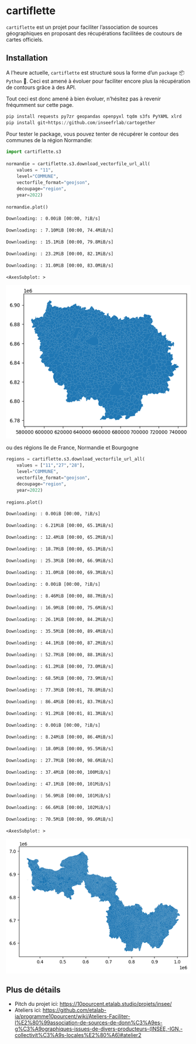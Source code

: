 cartiflette
================

`cartiflette` est un projet pour faciliter l’association de sources
géographiques en proposant des récupérations facilitées de coutours de
cartes officiels.

## Installation

A l’heure actuelle, `cartiflette` est structuré sous la forme d’un
`package` :package: `Python` :snake:. Ceci est amené à évoluer pour
faciliter encore plus la récupération de contours grâce à des API.

Tout ceci est donc amené à bien évoluer, n’hésitez pas à revenir
fréqumment sur cette page.

``` python
pip install requests py7zr geopandas openpyxl tqdm s3fs PyYAML xlrd
pip install git+https://github.com/inseefrlab/cartogether
```

Pour tester le package, vous pouvez tenter de récupérer le contour des
communes de la région Normandie:

``` python
import cartiflette.s3

normandie = cartiflette.s3.download_vectorfile_url_all(
    values = "11",
    level="COMMUNE",
    vectorfile_format="geojson",
    decoupage="region",
    year=2022)

normandie.plot()
```

    Downloading: : 0.00iB [00:00, ?iB/s]

    Downloading: : 7.10MiB [00:00, 74.4MiB/s]

    Downloading: : 15.1MiB [00:00, 79.8MiB/s]

    Downloading: : 23.2MiB [00:00, 82.1MiB/s]

    Downloading: : 31.0MiB [00:00, 83.0MiB/s]

    <AxesSubplot: >

![](README_files/figure-commonmark/cell-2-output-8.png)

ou des régions Ile de France, Normandie et Bourgogne

``` python
regions = cartiflette.s3.download_vectorfile_url_all(
    values = ["11","27","28"],
    level="COMMUNE",
    vectorfile_format="geojson",
    decoupage="region",
    year=2022)

regions.plot()
```

    Downloading: : 0.00iB [00:00, ?iB/s]

    Downloading: : 6.21MiB [00:00, 65.1MiB/s]

    Downloading: : 12.4MiB [00:00, 65.2MiB/s]

    Downloading: : 18.7MiB [00:00, 65.1MiB/s]

    Downloading: : 25.3MiB [00:00, 66.9MiB/s]

    Downloading: : 31.0MiB [00:00, 69.3MiB/s]

    Downloading: : 0.00iB [00:00, ?iB/s]

    Downloading: : 8.46MiB [00:00, 88.7MiB/s]

    Downloading: : 16.9MiB [00:00, 75.6MiB/s]

    Downloading: : 26.1MiB [00:00, 84.2MiB/s]

    Downloading: : 35.5MiB [00:00, 89.4MiB/s]

    Downloading: : 44.1MiB [00:00, 87.2MiB/s]

    Downloading: : 52.7MiB [00:00, 88.1MiB/s]

    Downloading: : 61.2MiB [00:00, 73.0MiB/s]

    Downloading: : 68.5MiB [00:00, 73.9MiB/s]

    Downloading: : 77.3MiB [00:01, 78.8MiB/s]

    Downloading: : 86.4MiB [00:01, 83.7MiB/s]

    Downloading: : 91.2MiB [00:01, 81.3MiB/s]

    Downloading: : 0.00iB [00:00, ?iB/s]

    Downloading: : 8.24MiB [00:00, 86.4MiB/s]

    Downloading: : 18.0MiB [00:00, 95.5MiB/s]

    Downloading: : 27.7MiB [00:00, 98.6MiB/s]

    Downloading: : 37.4MiB [00:00, 100MiB/s] 

    Downloading: : 47.1MiB [00:00, 101MiB/s]

    Downloading: : 56.9MiB [00:00, 101MiB/s]

    Downloading: : 66.6MiB [00:00, 102MiB/s]

    Downloading: : 70.5MiB [00:00, 99.6MiB/s]

    <AxesSubplot: >

![](README_files/figure-commonmark/cell-3-output-32.png)

## Plus de détails

- Pitch du projet ici: https://10pourcent.etalab.studio/projets/insee/
- Ateliers ici:
  https://github.com/etalab-ia/programme10pourcent/wiki/Ateliers-Faciliter-l%E2%80%99association-de-sources-de-donn%C3%A9es-g%C3%A9ographiques-issues-de-divers-producteurs-(INSEE,-IGN,-collectivit%C3%A9s-locales%E2%80%A6)#atelier2
